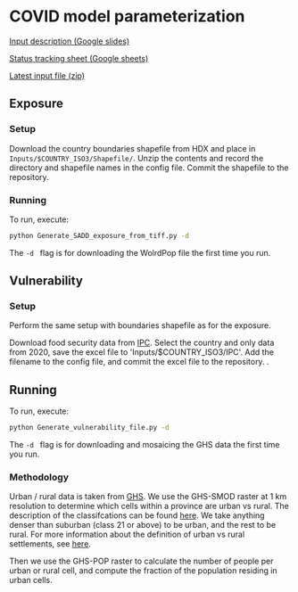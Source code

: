 # COVID model parameterization

[Input description (Google slides)](https://docs.google.com/presentation/d/16hplfTHyJtXoAXTLgNp3LHWP2Upig0eofGcufOsv3RY/edit?usp=sharing)

[Status tracking sheet (Google sheets)](https://docs.google.com/spreadsheets/d/1F-15iyDf_v7hBtr-jdCQMptt5bSFY52YivYRyLFVFBQ/edit?usp=sharing)

[Latest input file (zip)](https://drive.google.com/file/d/1gK3opqhwCc4BRu5PvnYagi0sSI6qnyxn/view)


## Exposure

### Setup

Download the country boundaries shapefile from HDX and place in `Inputs/$COUNTRY_ISO3/Shapefile/`. Unzip the contents
and record the directory and shapefile names in the config file.  Commit the shapefile to the repository.

### Running
To run, execute:
```bash
python Generate_SADD_exposure_from_tiff.py -d
```
The `-d ` flag is for downloading the WolrdPop file the first time you run.  

## Vulnerability

### Setup

Perform the same setup with boundaries shapefile as for the exposure. 

Download food security data from [IPC](http://www.ipcinfo.org/ipc-country-analysis/population-tracking-tool/en/).
Select the country and only data from 2020, save the excel file to 'Inputs/$COUNTRY_ISO3/IPC'. 
Add the filename to the config file, and commit the excel file to the repository. 
. 
## Running 

To run, execute:
```bash
python Generate_vulnerability_file.py -d
```
The `-d ` flag is for downloading and mosaicing the GHS data the first time you run.

### Methodology

Urban / rural data is taken from [GHS](https://ghsl.jrc.ec.europa.eu/). We use the GHS-SMOD raster at 1 km resolution
to determine which cells within a province are urban vs rural. The description of the 
classifcations can be found [here](https://ghsl.jrc.ec.europa.eu/documents/GHSL_Data_Package_2019.pdf).
We take anything denser than suburban (class 21 or above) to be urban, and the rest to be rural.
For more information about the definition of urban vs rural settlements, see 
[here](https://ghsl.jrc.ec.europa.eu/degurbaDefinitions.php).

Then we use the GHS-POP raster to calculate the number of people per urban or rural cell,
and compute the fraction of the population residing in urban cells. 

